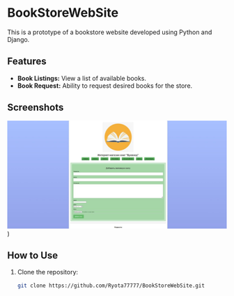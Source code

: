 # BookStoreWebSite

This is a prototype of a bookstore website developed using Python and Django.

## Features

- **Book Listings:** View a list of available books.
- **Book Request:** Ability to request desired books for the store.

## Screenshots

![Screenshot 1](https://github.com/Ryota77777/BookStoreWebSite/blob/main/photo_2024-06-12_10-42-32.jpg?raw=true))


## How to Use

1. Clone the repository:

   ```bash
   git clone https://github.com/Ryota77777/BookStoreWebSite.git

